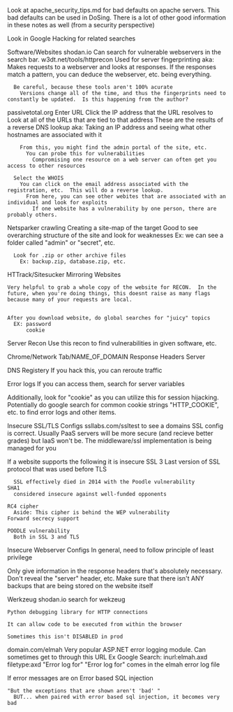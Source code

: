 Look at apache_security_tips.md for bad defaults on apache servers.  This bad defaults can be used in DoSing.  There is a lot of other good information in these notes as well (from a security perspective)

Look in Google Hacking for related searches

Software/Websites
  shodan.io
    Can search for vulnerable webservers in the search bar.
  w3dt.net/tools/httprecon
    Used for server fingerprinting
      aka: Makes requests to a webserver and looks at responses.  If the responses match a pattern, you can deduce the webserver, etc. being everything.

      Be careful, because these tools aren't 100% acurate
        Versions change all of the time, and thus the fingerprints need to constantly be updated.  Is this happening from the author? 

  passivetotal.org
    Enter URL
      Click the IP address that the URL resolves to
        Look at all of the URLs that are tied to that address
          These are the results of a reverse DNS lookup
            aka: Taking an IP address and seeing what other hostnames are associated with it

        From this, you might find the admin portal of the site, etc.
          You can probe this for vulnerabilities
            Compromising one resource on a web server can often get you access to other resources
      
      Select the WHOIS
        You can click on the email address associated with the registration, etc.  This will do a reverse lookup.
          From here, you can see other webites that are associated with an individual and look for exploits
            If one website has a vulnerability by one person, there are probably others.

  Netsparker
    crawling
      Creating a site-map of the target
      Good to see overarching structure of the site and look for weaknesses
        Ex: we can see a folder called "admin" or "secret", etc.

      Look for .zip or other archive files
        Ex: backup.zip, database.zip, etc. 

  HTTrack/Sitesucker
    Mirroring Websites

    Very helpful to grab a whole copy of the website for RECON.  In the future, when you're doing things, this doesnt raise as many flags because many of your requests are local.


    After you download website, do global searches for "juicy" topics
      EX: password
          cookie


Server Recon
  Use this recon to find vulnerabilities in given software, etc.

  Chrome/Network Tab/NAME_OF_DOMAIN
    Response Headers
      Server

DNS Registery
  If you hack this, you can reroute traffic

Error logs
  If you can access them, search for server variables

  Additionally, look for "cookie" as you can utilize this for session hijacking.
    Potentially do google search for common cookie strings "HTTP_COOKIE", etc. to find error logs and other items.

Insecure SSL/TLS Configs
  ssllabs.com/ssltest to see a domains SSL config is correct.
    Usually PaaS servers will be more secure (and recieve better grades) but IaaS won't be.
      The middleware/ssl implementation is being managed for you

  If a website supports the following it is insecure
    SSL 3
      Last version of SSL protocol that was used before TLS

      SSL effectively died in 2014 with the Poodle vulnerability
    SHA1
      considered insecure against well-funded opponents
    
    RC4 cipher
      Aside: This cipher is behind the WEP vulnerability
    Forward secrecy support

    POODLE vulnerability
      Both in SSL 3 and TLS

Insecure Webserver Configs
  In general, need to follow principle of least privilege

  Only give information in the response headers that's absolutely necessary.
    Don't reveal the "server" header, etc.
  Make sure that there isn't ANY backups that are being stored on the website itself

  Werkzeug
    shodan.io
      search for wekzeug

    Python debugging library for HTTP connections

    It can allow code to be executed from within the browser

    Sometimes this isn't DISABLED in prod 

  domain.com/elmah
    Very popular ASP.NET error logging module.  Can sometimes get to through this URL
      Ex Google Search: inurl:elmah.axd filetype:axd "Error log for"
        "Error log for" comes in the elmah error log file



  If error messages are on
    Error based SQL injection

    "But the exceptions that are shown aren't 'bad' "
      BUT... when paired with error based sql injection, it becomes very bad
